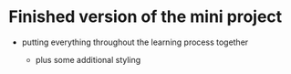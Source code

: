# Finished version of the mini project

- putting everything throughout the learning process together

  - plus some additional styling
